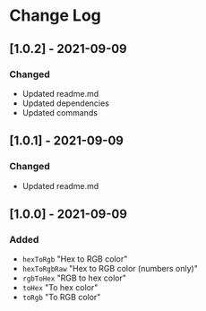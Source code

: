 # Change Log

## [1.0.2] - 2021-09-09

### Changed

- Updated readme.md
- Updated dependencies
- Updated commands

## [1.0.1] - 2021-09-09

### Changed

- Updated readme.md

## [1.0.0] - 2021-09-09

### Added

- `hexToRgb` "Hex to RGB color"
- `hexToRgbRaw` "Hex to RGB color (numbers only)"
- `rgbToHex` "RGB to hex color"
- `toHex` "To hex color"
- `toRgb` "To RGB color"
